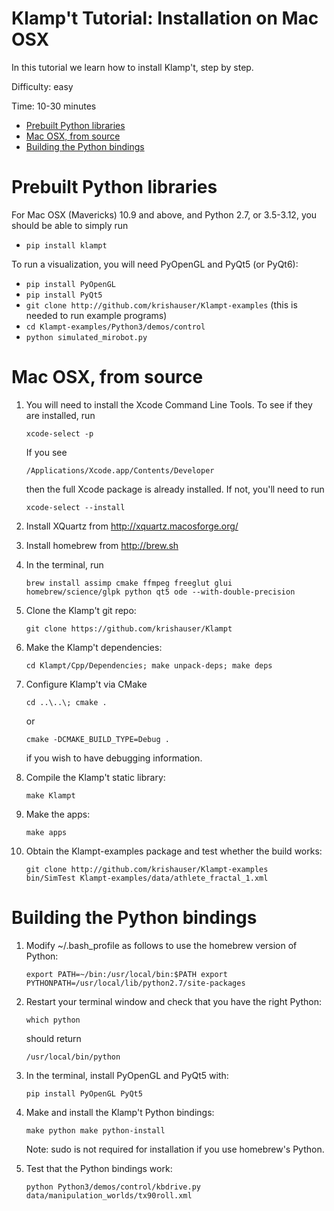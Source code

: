 # Klamp't Tutorial: Installation on Mac OSX

In this tutorial we learn how to install Klamp't, step by step.

Difficulty: easy

Time: 10-30 minutes


- [Prebuilt Python libraries](#prebuilt-python-libraries)
- [Mac OSX, from source](#mac-osx-from-source)
- [Building the Python bindings](#building-the-python-bindings)


# Prebuilt Python libraries

For Mac OSX (Mavericks) 10.9 and above, and Python 2.7, or 3.5-3.12, you should be able to simply run

- `pip install klampt`

To run a visualization, you will need PyOpenGL and PyQt5 (or PyQt6):
- `pip install PyOpenGL`
- `pip install PyQt5`
- `git clone http://github.com/krishauser/Klampt-examples` (this is needed to run example programs)
- `cd Klampt-examples/Python3/demos/control`
- `python simulated_mirobot.py`


# Mac OSX, from source

1. You will need to install the Xcode Command Line Tools. To see if they are installed, run

    ```
    xcode-select -p
    ```

    If you see

    ```
    /Applications/Xcode.app/Contents/Developer
    ```

    then the full Xcode package is already installed. If not, you'll need to run

    ```
    xcode-select --install
    ```

2. Install XQuartz from http://xquartz.macosforge.org/
3. Install homebrew from http://brew.sh
4. In the terminal, run

    ```
    brew install assimp cmake ffmpeg freeglut glui homebrew/science/glpk python qt5 ode --with-double-precision
    ```

5. Clone the Klamp't git repo:

    ```
    git clone https://github.com/krishauser/Klampt
    ```

6. Make the Klamp't dependencies:

    ```
    cd Klampt/Cpp/Dependencies; make unpack-deps; make deps
    ```

7. Configure Klamp't via CMake

    ```
    cd ..\..\; cmake .
    ```

    or

    ```
    cmake -DCMAKE_BUILD_TYPE=Debug .
    ```

    if you wish to have debugging information.
	
8. Compile the Klamp't static library:

    ```
    make Klampt
    ```

9. Make the apps:

    ```
    make apps
    ```

10. Obtain the Klampt-examples package and test whether the build works:

    ```
    git clone http://github.com/krishauser/Klampt-examples
    bin/SimTest Klampt-examples/data/athlete_fractal_1.xml
    ```

# Building the Python bindings
1. Modify ~/.bash_profile as follows to use the homebrew version of Python:

    ```
    export PATH=~/bin:/usr/local/bin:$PATH export PYTHONPATH=/usr/local/lib/python2.7/site-packages
    ```

2. Restart your terminal window and check that you have the right Python:

    ```
    which python
    ```

    should return

    ```
    /usr/local/bin/python
    ```

3. In the terminal, install PyOpenGL and PyQt5 with:

    ```
    pip install PyOpenGL PyQt5
    ```

4. Make and install the Klamp't Python bindings:

    ```
    make python make python-install
    ```

    Note: sudo is not required for installation if you use homebrew's Python.
5. Test that the Python bindings work:

    ```
    python Python3/demos/control/kbdrive.py data/manipulation_worlds/tx90roll.xml
    ```
